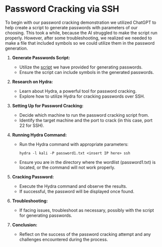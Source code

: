 # Password Cracking via SSH

To begin with our password cracking demonstration we utilized ChatGPT to help create a script to generate passwords with parameters of our choosing. This took a while, because the AI struggled to make the script run properly. However, after some troubleshooting, we realized we needed to make a file that included symbols so we could utilize them in the password generation. 

1. **Generate Passwords Script:**
    - Utilize the [script](password_cracking/script/script.ps1) we have provided for generating passwords.
    - Ensure the script can include symbols in the generated passwords.

2. **Research on Hydra:**
    - Learn about Hydra, a powerful tool for password cracking.
    - Explore how to utilize Hydra for cracking passwords over SSH.

3. **Setting Up for Password Cracking:**
    - Decide which machine to run the password cracking script from.
    - Identify the target machine and the port to crack (in this case, port 22 for SSH).

4. **Running Hydra Command:**
    - Run the Hydra command with appropriate parameters:
      ```
      hydra -l kali -P password1.txt <insert IP here> ssh
      ```
    - Ensure you are in the directory where the wordlist (password1.txt) is located, or the command will not work properly.

5. **Cracking Password:**
    - Execute the Hydra command and observe the results.
    - If successful, the password will be displayed once found.

6. **Troubleshooting:**
    - If facing issues, troubleshoot as necessary, possibly with the script for generating passwords.

7. **Conclusion:**
    - Reflect on the success of the password cracking attempt and any challenges encountered during the process.


